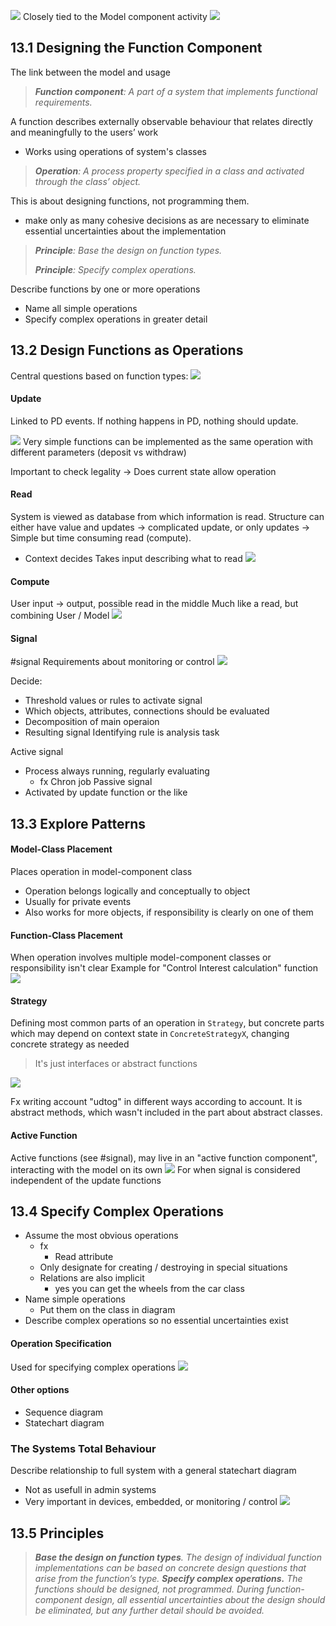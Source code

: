 ![](Pasted%20image%2020230928122518.png)
Closely tied to the Model component activity
![](Pasted%20image%2020230928122959.png)
## 13.1 Designing the Function Component
The link between the model and usage
>***Function component**: A part of a system that implements functional requirements.*

A function describes externally observable behaviour that relates directly and meaningfully to the users’ work
- Works using operations of system's classes
>***Operation**: A process property specified in a class and activated through the class’ object.*

This is about designing functions, not programming them.
- make only as many cohesive decisions as are necessary to eliminate essential uncertainties about the implementation
>***Principle**: Base the design on function types.*
>
>***Principle**: Specify complex operations.*

Describe functions by one or more operations
- Name all simple operations
- Specify complex operations in greater detail

## 13.2 Design Functions as Operations
Central questions based on function types:
![](Pasted%20image%2020230928123428.png)
#### Update
Linked to PD events. If nothing happens in PD, nothing should update.

![](Pasted%20image%2020230928123557.png)
Very simple functions can be implemented as the same operation with different parameters (deposit vs withdraw)

Important to check legality -> Does current state allow operation
#### Read
System is viewed as database from which information is read.
Structure can either have value and updates -> complicated update, or only updates -> Simple but time consuming read (compute).
- Context decides
Takes input describing what to read
![](Pasted%20image%2020230928125656.png)
#### Compute
User input -> output, possible read in the middle
Much like a read, but combining User / Model
![](Pasted%20image%2020230928125925.png)
#### Signal
#signal
Requirements about monitoring or control
![](Pasted%20image%2020230928130017.png)

Decide:
- Threshold values or rules to activate signal
- Which objects, attributes, connections should be evaluated
- Decomposition of main operaion
- Resulting signal
Identifying rule is analysis task

Active signal
- Process always running, regularly evaluating
	- fx Chron job
Passive signal
- Activated by update function or the like
## 13.3 Explore Patterns

#### Model-Class Placement
Places operation in model-component class
- Operation belongs logically and conceptually to object
- Usually for private events
- Also works for more objects, if responsibility is clearly on one of them

#### Function-Class Placement
When operation involves multiple model-component classes or responsibility isn't clear
Example for "Control Interest calculation" function
![](Pasted%20image%2020230928131042.png)

#### Strategy
Defining most common parts of an operation in `Strategy`, but concrete parts which may depend on context state in `ConcreteStrategyX`, changing concrete strategy as needed

> It's just interfaces or abstract functions

![](Pasted%20image%2020230928131302.png)

Fx writing account "udtog" in different ways according to account. It is abstract methods, which wasn't included in the part about abstract classes.
####  Active Function
Active functions (see #signal), may live in an "active function component", interacting with the model on its own
![](Pasted%20image%2020230928131627.png)
For when signal is considered independent of the update functions

## 13.4 Specify Complex Operations
- Assume the most obvious operations
	- fx
		- Read attribute
	- Only designate for creating / destroying in special situations
	- Relations are also implicit
		- yes you can get the wheels from the car class
- Name simple operations
	- Put them on the class in diagram
- Describe complex operations so no essential uncertainties exist

#### Operation Specification
Used for specifying complex operations
![](Pasted%20image%2020230928132147.png)

#### Other options
- Sequence diagram
- Statechart diagram

### The Systems Total Behaviour
Describe relationship to full system with a general statechart diagram
- Not as usefull in admin systems
- Very important in devices, embedded, or monitoring / control
![](Pasted%20image%2020230928132442.png)

## 13.5 Principles
>***Base the design on function types**. The design of individual function implementations can be based on concrete design questions that arise from the function’s type.*
>***Specify complex operations.** The functions should be designed, not programmed. During function-component design, all essential uncertainties about the design should be eliminated, but any further detail should be avoided.*

